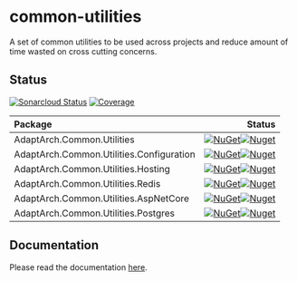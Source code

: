 # common-utilities
A set of common utilities to be used across projects and reduce amount of time wasted on cross cutting concerns.

## Status
[![Sonarcloud Status](https://sonarcloud.io/api/project_badges/measure?project=adaptive-architecture_common-utilities&metric=alert_status)](https://sonarcloud.io/dashboard?id=adaptive-architecture_common-utilities)
[![Coverage](https://sonarcloud.io/api/project_badges/measure?project=adaptive-architecture_common-utilities&metric=coverage)](https://sonarcloud.io/summary/new_code?id=adaptive-architecture_common-utilities)

|Package|Status|
|:--- | ---:|
|AdaptArch.Common.Utilities|[![NuGet](https://img.shields.io/nuget/v/AdaptArch.Common.Utilities.svg?style=flat-square)![Nuget](https://img.shields.io/nuget/dt/AdaptArch.Common.Utilities?style=flat-square)][1]|
|AdaptArch.Common.Utilities.Configuration|[![NuGet](https://img.shields.io/nuget/v/AdaptArch.Common.Utilities.Configuration.svg?style=flat-square)![Nuget](https://img.shields.io/nuget/dt/AdaptArch.Common.Utilities.Configuration?style=flat-square)][2]|
|AdaptArch.Common.Utilities.Hosting|[![NuGet](https://img.shields.io/nuget/v/AdaptArch.Common.Utilities.Hosting.svg?style=flat-square)![Nuget](https://img.shields.io/nuget/dt/AdaptArch.Common.Utilities.Hosting?style=flat-square)][3]|
|AdaptArch.Common.Utilities.Redis|[![NuGet](https://img.shields.io/nuget/v/AdaptArch.Common.Utilities.Redis.svg?style=flat-square)![Nuget](https://img.shields.io/nuget/dt/AdaptArch.Common.Utilities.Redis?style=flat-square)][4]|
|AdaptArch.Common.Utilities.AspNetCore|[![NuGet](https://img.shields.io/nuget/v/AdaptArch.Common.Utilities.AspNetCore.svg?style=flat-square)![Nuget](https://img.shields.io/nuget/dt/AdaptArch.Common.Utilities.AspNetCore?style=flat-square)][5]|
|AdaptArch.Common.Utilities.Postgres|[![NuGet](https://img.shields.io/nuget/v/AdaptArch.Common.Utilities.Postgres.svg?style=flat-square)![Nuget](https://img.shields.io/nuget/dt/AdaptArch.Common.Utilities.Postgres?style=flat-square)][6]| 

[1]: https://www.nuget.org/packages/AdaptArch.Common.Utilities
[2]: https://www.nuget.org/packages/AdaptArch.Common.Utilities.Configuration
[3]: https://www.nuget.org/packages/AdaptArch.Common.Utilities.Hosting
[4]: https://www.nuget.org/packages/AdaptArch.Common.Utilities.Redis
[5]: https://www.nuget.org/packages/AdaptArch.Common.Utilities.AspNetCore
[6]: https://www.nuget.org/packages/AdaptArch.Common.Utilities.Postgres


## Documentation

Please read the documentation [here](https://adaptive-architecture.github.io/common-utilities/).
